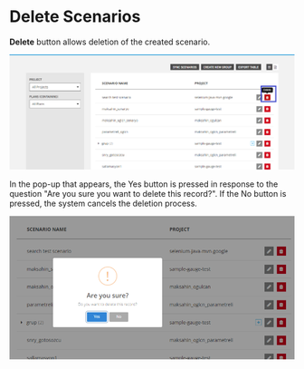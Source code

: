 # Delete Scenarios

**Delete** button allows deletion of the created scenario.

![](../.gitbook/assets/deloo.PNG)

In the pop-up that appears, the Yes button is pressed in response to the question "Are you sure you want to delete this record?". If the No button is pressed, the system cancels the deletion process.

![](<../.gitbook/assets/silll (1).PNG>)
